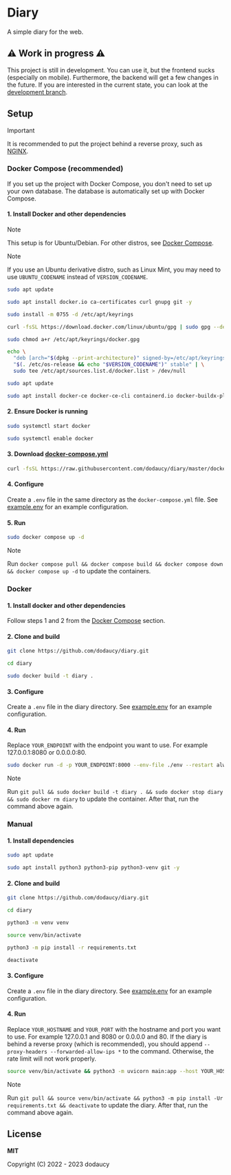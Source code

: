 # Diary

A simple diary for the web.

## ⚠️ Work in progress ⚠️

This project is still in development. You can use it, but the frontend sucks (especially on mobile). Furthermore, the backend will get a few changes in the future. If you are interested in the current state, you can look at the [development branch](https://github.com/dodaucy/diary/tree/develop).

## Setup

> [!IMPORTANT]
> It is recommended to put the project behind a reverse proxy, such as [NGINX](https://www.nginx.com/).

### Docker Compose (recommended)

If you set up the project with Docker Compose, you don't need to set up your own database. The database is automatically set up with Docker Compose.

#### 1. Install Docker and other dependencies

> [!NOTE]
> This setup is for Ubuntu/Debian. For other distros, see [Docker Compose](https://docs.docker.com/compose/install/).

> [!NOTE]
>If you use an Ubuntu derivative distro, such as Linux Mint, you may need to use `UBUNTU_CODENAME` instead of `VERSION_CODENAME`.

```bash
sudo apt update

sudo apt install docker.io ca-certificates curl gnupg git -y

sudo install -m 0755 -d /etc/apt/keyrings

curl -fsSL https://download.docker.com/linux/ubuntu/gpg | sudo gpg --dearmor -o /etc/apt/keyrings/docker.gpg

sudo chmod a+r /etc/apt/keyrings/docker.gpg

echo \
  "deb [arch="$(dpkg --print-architecture)" signed-by=/etc/apt/keyrings/docker.gpg] https://download.docker.com/linux/ubuntu \
  "$(. /etc/os-release && echo "$VERSION_CODENAME")" stable" | \
  sudo tee /etc/apt/sources.list.d/docker.list > /dev/null

sudo apt update

sudo apt install docker-ce docker-ce-cli containerd.io docker-buildx-plugin docker-compose-plugin -y
```

#### 2. Ensure Docker is running

```bash
sudo systemctl start docker

sudo systemctl enable docker
```

#### 3. Download [docker-compose.yml](https://raw.githubusercontent.com/dodaucy/diary/master/docker-compose.yml)

```bash
curl -fsSL https://raw.githubusercontent.com/dodaucy/diary/master/docker-compose.yml -o docker-compose.yml
```

#### 4. Configure

Create a `.env` file in the same directory as the `docker-compose.yml` file. See [example.env](/example.env) for an example configuration.

#### 5. Run

```bash
sudo docker compose up -d
```

> [!NOTE]
> Run `docker compose pull && docker compose build && docker compose down && docker compose up -d` to update the containers.

### Docker

#### 1. Install docker and other dependencies

Follow steps 1 and 2 from the [Docker Compose](#docker-compose-recommended) section.

#### 2. Clone and build

```bash
git clone https://github.com/dodaucy/diary.git

cd diary

sudo docker build -t diary .
```

#### 3. Configure

Create a `.env` file in the diary directory. See [example.env](/example.env) for an example configuration.

#### 4. Run

Replace `YOUR_ENDPOINT` with the endpoint you want to use. For example 127.0.0.1:8080 or 0.0.0.0:80.

```bash
sudo docker run -d -p YOUR_ENDPOINT:8000 --env-file ./env --restart always --name diary diary
```

> [!NOTE]
> Run `git pull && sudo docker build -t diary . && sudo docker stop diary && sudo docker rm diary` to update the container. After that, run the command above again.

### Manual

#### 1. Install dependencies

```bash
sudo apt update

sudo apt install python3 python3-pip python3-venv git -y
```

#### 2. Clone and build

```bash
git clone https://github.com/dodaucy/diary.git

cd diary

python3 -m venv venv

source venv/bin/activate

python3 -m pip install -r requirements.txt

deactivate
```

#### 3. Configure

Create a `.env` file in the diary directory. See [example.env](/example.env) for an example configuration.

#### 4. Run

Replace `YOUR_HOSTNAME` and `YOUR_PORT` with the hostname and port you want to use. For example 127.0.0.1 and 8080 or 0.0.0.0 and 80. If the diary is behind a reverse proxy (which is recommended), you should append `--proxy-headers --forwarded-allow-ips *` to the command. Otherwise, the rate limit will not work properly.

```bash
source venv/bin/activate && python3 -m uvicorn main:app --host YOUR_HOSTNAME --port YOUR_PORT ; deactivate
```

> [!NOTE]
> Run `git pull && source venv/bin/activate && python3 -m pip install -Ur requirements.txt && deactivate` to update the diary. After that, run the command above again.

## License

**MIT**

Copyright (C) 2022 - 2023 dodaucy
